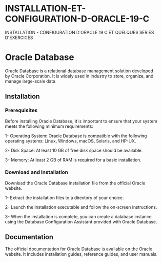 # INSTALLATION-ET-CONFIGURATION-D-ORACLE-19-C
INSTALLATION -  CONFIGURATION D'ORACLE 19 C ET QUELQUES SERIES D'EXERCICES 


# Oracle Database

Oracle Database is a relational database management solution developed by Oracle Corporation. 
It is widely used in industry to store, organize, and manage large-scale data.

## Installation

### Prerequisites

Before installing Oracle Database, it is important to ensure that your system meets the following minimum requirements:

1- Operating System: Oracle Database is compatible with the following operating systems: Linux, Windows, macOS, Solaris, and HP-UX.

2- Disk Space: At least 10 GB of free disk space should be available.

3- Memory: At least 2 GB of RAM is required for a basic installation.


### Download and Installation


Download the Oracle Database installation file from the official Oracle website.

1- Extract the installation files to a directory of your choice.

2- Launch the installation executable and follow the on-screen instructions.

3- When the installation is complete, you can create a database instance using the Database Configuration Assistant provided with Oracle Database.

## Documentation

The official documentation for Oracle Database is available on the Oracle website. 
It includes installation guides, reference guides, and user manuals.


